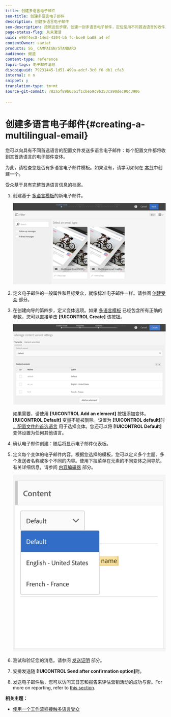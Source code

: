 ```yaml
---
title: 创建多语言电子邮件
seo-title: 创建多语言电子邮件
description: 创建多语言电子邮件
seo-description: 按照这些步骤，创建一封多语言电子邮件，定位使用不同首选语言的收件人。
page-status-flag: 从未激活
uuid: e90f4ec8-14e3-4304-b5 fc-bce0 ba08 a4 ef
contentOwner: saviat
products: SG_ CAMPAIGN/STANDARD
audience: 频道
content-type: reference
topic-tags: 电子邮件消息
discoiquuid: 79231445-1d51-499a-adcf-3c0 f6 db1 cfa3
internal: n n
snippet: y
translation-type: tm+mt
source-git-commit: 782a5f89b0361f1cbe59c9b353ca90dec90c3906

---
```



# 创建多语言电子邮件{#creating-a-multilingual-email}

您可以向具有不同首选语言的配置文件发送多语言电子邮件：每个配置文件都将收到其首选语言的电子邮件变体。

为此，请检查您是否有多语言电子邮件模板。如果没有，请学习如何在 [本节](../../start/using/creating-a-multilingual-template.md)中创建一个。

受众基于具有完整首选语言信息的档案。

1. 创建基于 [多语言模板](../../start/using/creating-a-multilingual-template.md)的新电子邮件。

   ![](assets/multi_create1.png)

1. 定义电子邮件的一般属性和目标受众，就像标准电子邮件一样。请参阅 [创建受众](../../audiences/using/creating-audiences.md) 部分。
1. 在创建向导的第四步，定义变体选项。如果 [多语言模板](../../start/using/creating-a-multilingual-template.md) 已经包含所有正确的参数，您可以直接单击 **[!UICONTROL Create]** 该按钮。

   ![](assets/multi_create4.png)

   如果需要，请使用 **[!UICONTROL Add an element]** 按钮添加变体。**[!UICONTROL Default]** 变量不能被删除。设置为 **[!UICONTROL default]**&#x200B;时 [，配置文件的首选语言](../../audiences/using/creating-profiles.md) 用于选择变体。您还可以将 **[!UICONTROL Default]** 变体设置为任何其他语言。

1. 确认电子邮件创建：随后将显示电子邮件仪表板。
1. 定义每个变体的电子邮件内容。根据您选择的模板，您可以定义多个主题、多个发送者名称或多个不同的内容。使用下拉菜单在元素的不同变体之间导航。有关详细信息，请参阅 [内容编辑器](../../designing/using/about-email-content-design.md) 部分。

   ![](assets/multi_selectcontent.png)

1. 测试和验证您的消息。请参阅 [发送证明](../../sending/using/managing-test-profiles-and-sending-proofs.md#sending-proofs) 部分。
1. 安排发送随 **[!UICONTROL Send after confirmation option]**&#x200B;附。
1. 发送电子邮件后，您可以访问其日志和报告来评估营销活动的成功与否。For more on reporting, refer to [this section](../../reporting/using/about-dynamic-reports.md).

**相关主题：**

* [使用一个工作流程接触多语言受众](https://helpx.adobe.com/campaign/kb/simplify-campaign-management.html#Engageyourcustomersateverystep)
